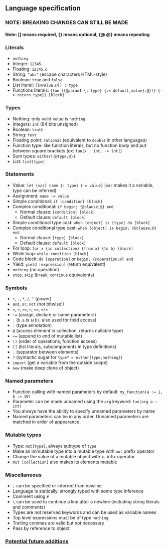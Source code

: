 ## Language specification
### NOTE: BREAKING CHANGES CAN STILL BE MADE
#### Note: [] means required, {} means optional, {@ @} means repeating

### Literals

- `nothing`
- Integer: `12345`
- Floating: `12345.6`
- String: `"abc"` (escape characters HTML-style)
- Boolean: `true` and `false`
- List literal: `[{@value,@}] : type`
- Functions literals: `{fun ({@param1 {: type} {:= default_value},@})} {-> return_type}} [block]`

### Types
- Nothing: only valid value is `nothing`
- Integers: `int` (64 bits unsigned)
- Boolean: `truth`
- String: `text`
- Floating point: `rational` (equivalent to `double` in other languages)
- Function type: like function literals, but no function body and put between square brackets (ex: `fun[x : int, -> int]`)
- Sum types: `either[{@type,@}]`
- List: `list[type]`

### Statements
- Value: `let {var} name {: type} {:= value}` (`var` makes it a variable, type can be inferred)
- Assignment: `name := value`
- Simple conditional: `if [condition] [block]`
- Complex conditional: `if begin; {@clause;@} end`
    - Normal clause: `[condition] [block]`
    - Default clause: `default [block]`
- Simple conditional type cast: `when [object] is [type] do [block]`
- Complex conditional type cast: `when [object] is begin; {@clause;@} end`
    - Normal clause: `[type] [block]`
    - Default clause: `default [block]`
- For loop: `for x {in collection} {from a} {to b} [block]`
- While loop: `while condition [block]`
- Code block: `do [operation]` or `begin; {@operation;@} end`
- Yield: `yield [expression]` (return equivalent)
- `nothing` (no operation)
- `stop`, `skip` (`break`, `continue` equivalents)

### Symbols
- `+`, `-`, `*`, `/`, `^` (power)
- `and`, `or`, `not` (not bitwise!)
- `=`, `>`, `>=`, `<`, `<=`, `=/=`
- `:=` (assign, declare or name parameters)
- `.` (`b.a` is `a(b)`, also used for field access)
- `:` (type annotation)
- `@` (access element in collection. returns nullable type)
- `+=` (append to end of mutable list)
- `()` (order of operations, function access)
- `[]` (list literals, subcomponents in type definitions)
- `,` (separator between elements)
- `?` (syntactic sugar for `type? = either[type,nothing]`)
- `import` (get a variable from the outside scope)
- `new` (make deep clone of object)

### Named parameters
- Function calling with named parameters by default: `my_function(a := 1, b := 10)`
- Parameter can be made unnamed using the `arg` keyword: `fun(arg a : int)`
- You always have the ability to specify unnamed parameters by name
- Named parameters can be in any order. Unnamed parameters are matched in order of appearance.

### Mutable types
- Type: `mut[type]`, always subtype of `type`
- Make an immutable type into a mutable type with `mut` prefix operator
- Change the value of a mutable object with `<-` infix operator
- `mut [collection]` also makes its elements mutable

### Miscellaneous
- `;` can be specified or inferred from newline
- Language is statically, strongly typed with some type inference
- Comment using `#`
- `\` can be used to continue a line after a newline (including string literals and comments)
- Types are not reserved keywords and can be used as variable names
- Top level expressions must be of type `nothing`
- Trailing commas are valid but not necessary
- Pass by reference to object

### [Potential future additions](future.md)
